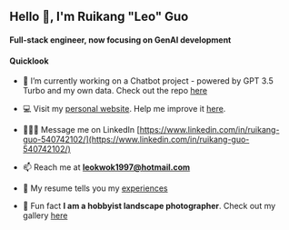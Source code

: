 <h2 align="left">Hello 👋, I'm Ruikang "Leo" Guo</h1>
<h4 align="left">Full-stack engineer, now focusing on GenAI development</h4>
<h4 align="left">Quicklook</h4>

- 💪 I’m currently working on a Chatbot project - powered by GPT 3.5 Turbo and my own data. Check out the repo [here](https://github.com/LeoKwo/chatbot_rkguo)

- 💻 Visit my [personal website](https://rkguo.xyz/). Help me improve it [here](https://github.com/LeoKwo/personal-website).

- 👨🏻‍💻 Message me on LinkedIn [https://www.linkedin.com/in/ruikang-guo-540742102/](https://www.linkedin.com/in/ruikang-guo-540742102/)

- 📫 Reach me at **leokwok1997@hotmail.com**

- 📄 My resume tells you my [experiences](https://cw6g.short.gy/resume)

- 📸 Fun fact **I am a hobbyist landscape photographer**. Check out my gallery [here](https://rkguo.xyz/photography)
